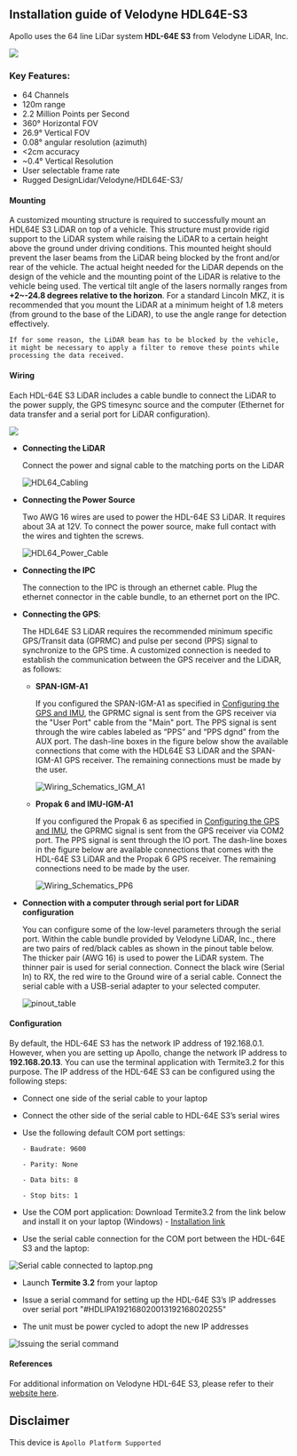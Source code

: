 ## Installation guide of Velodyne HDL64E-S3

Apollo uses the 64 line LiDar system **HDL-64E S3** from Velodyne LiDAR, Inc.

![](images/lidar_pic.png)

### Key Features:

- 64 Channels
- 120m range
- 2.2 Million Points per Second
- 360° Horizontal FOV
- 26.9° Vertical FOV
- 0.08° angular resolution (azimuth)
- <2cm accuracy
- ~0.4° Vertical Resolution
- User selectable frame rate
- Rugged DesignLidar/Velodyne/HDL64E-S3/

#### Mounting

A customized mounting structure is required to successfully mount an HDL64E S3 LiDAR on top of a vehicle. This structure must provide rigid support to the LiDAR system while raising the LiDAR to a certain height above the ground under driving conditions. This mounted height should prevent the laser beams from the LiDAR being blocked by the front and/or rear of the vehicle. The actual height needed for the LiDAR depends on the design of the vehicle and the mounting point of the LiDAR is relative to the vehicle being used. The vertical tilt angle of the lasers normally ranges from **+2~-24.8 degrees relative to the horizon**. 
For a standard Lincoln MKZ, it is recommended that you mount the LiDAR at a minimum height of 1.8 meters (from ground to the base of the LiDAR), to use the angle range for detection effectively.

```
If for some reason, the LiDAR beam has to be blocked by the vehicle, it might be necessary to apply a filter to remove these points while processing the data received.
```

#### Wiring

Each HDL-64E S3 LiDAR includes a cable bundle to connect the LiDAR to the power supply, the GPS timesync source and the computer (Ethernet for data transfer and a serial port for LiDAR configuration). 

![](images/HDL64_Cable_whitened_labeled.png)

* **Connecting the LiDAR**

   Connect the power and signal cable to the matching ports on the LiDAR

   ![HDL64_Cabling](images/HDL64_Cabling.JPG)

* **Connecting the Power Source**

   Two AWG 16 wires are used to power the HDL-64E S3 LiDAR. It requires about 3A at 12V. To connect the power source, make full contact with the wires and tighten the screws. 

   ![HDL64_Power_Cable](images/HDL64_PowerCable.JPG)

* **Connecting the IPC**

   The connection to the IPC is through an ethernet cable. Plug the ethernet connector in the cable bundle, to an ethernet port on the IPC. 

* **Connecting the GPS**:

   The HDL64E S3 LiDAR requires the recommended minimum specific GPS/Transit data (GPRMC) and pulse per second (PPS) signal to synchronize to the GPS time. A customized connection is needed to establish the communication between the GPS receiver and the LiDAR, as follows:

   - **SPAN-IGM-A1**

      If you configured the SPAN-IGM-A1 as specified in [Configuring the GPS and IMU](#configuring-the-gps-and-imu), the GPRMC signal is sent from the GPS receiver via the "User Port" cable from the "Main" port. The PPS signal is sent through the wire cables labeled as “PPS” and “PPS dgnd” from the AUX port. The dash-line boxes in the figure below show the available connections that come with the HDL64E S3 LiDAR and the SPAN-IGM-A1 GPS receiver. The remaining connections must be made by the user.

      ![Wiring_Schematics_IGM_A1](images/LiDAR_A1_wiring.png)

   - **Propak 6 and IMU-IGM-A1**

       If you configured the Propak 6 as specified in [Configuring the GPS and IMU](#configuring-the-gps-and-imu), the GPRMC signal is sent from the GPS receiver via COM2 port. The PPS signal is sent through the IO port. The dash-line boxes in the figure below are available connections that comes with the HDL-64E S3 LiDAR and the Propak 6 GPS receiver. The remaining connections need to be made by the user. 

      ![Wiring_Schematics_PP6](images/LiDAR_PP6_wiring.png)

* **Connection with a computer through serial port for LiDAR configuration**

   You can configure some of the low-level parameters through the serial port. Within the cable bundle provided by Velodyne LiDAR, Inc., there are two pairs of red/black cables as shown in the pinout table below. The thicker pair (AWG 16) is used to power the LiDAR system. The thinner pair is used for serial connection. Connect the black wire (Serial In) to RX, the red wire to the Ground wire of a serial cable. Connect the serial cable with a USB-serial adapter to your selected computer. 

   ![pinout_table](images/pinout_table.png)

#### Configuration

By default, the HDL-64E S3 has the network IP address of 192.168.0.1. However, when you are setting up Apollo, change the network IP address to **192.168.20.13**. You can use the terminal application with Termite3.2 for this purpose. The IP address of the HDL-64E S3 can be configured using the following steps:

* Connect one side of the serial cable to your laptop
* Connect the other side of the serial cable to HDL-64E S3’s serial wires
* Use the following default COM port settings:

      - Baudrate: 9600

      - Parity: None

      - Data bits: 8

      - Stop bits: 1

* Use the COM port application: Download Termite3.2 from the link below and install it on your laptop (Windows) - [Installation link](http://www.compuphase.com/software_termite.htm)

* Use the serial cable connection for the COM port between the HDL-64E S3 and the laptop:

![Serial cable connected to laptop.png](images/Serial_cable_connected_to_laptop.png)

* Launch **Termite 3.2** from your laptop 

* Issue a serial command for setting up the HDL-64E S3’s IP addresses over serial port "\#HDLIPA192168020013192168020255"

* The unit must be power cycled to adopt the new IP addresses

![Issuing the serial command](images/Issuing_the_serial_command.png)

#### References

For additional information on Velodyne HDL-64E S3, please refer to their 
[website here](http://velodynelidar.com/hdl-64e.html).

## Disclaimer

This device is `Apollo Platform Supported`
      
